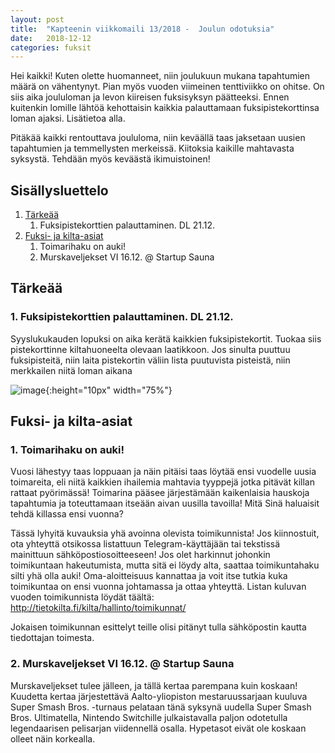 ```yaml
---
layout: post
title:  "Kapteenin viikkomaili 13/2018 -  Joulun odotuksia"
date:   2018-12-12
categories: fuksit
---
```


Hei kaikki! Kuten olette huomanneet, niin joulukuun mukana tapahtumien määrä on vähentynyt. Pian myös vuoden viimeinen tenttiviikko on ohitse. On siis aika joululoman ja levon kiireisen fuksisyksyn päätteeksi. Ennen kuitenkin lomille lähtöä kehottaisin kaikkia palauttamaan fuksipistekorttinsa loman ajaksi. Lisätietoa alla.

Pitäkää kaikki rentouttava joululoma, niin keväällä taas jaksetaan uusien tapahtumien ja temmellysten merkeissä. Kiitoksia kaikille mahtavasta syksystä. Tehdään myös keväästä ikimuistoinen!


## Sisällysluettelo
1. [Tärkeää](#tärkeää)
	1. Fuksipistekorttien palauttaminen. DL 21.12.
2. [Fuksi- ja kilta-asiat](#fuksi--ja-kilta-asiat)
	1. Toimarihaku on auki!
	2. Murskaveljekset VI 16.12. @ Startup Sauna

## Tärkeää

### 1. Fuksipistekorttien palauttaminen. DL 21.12.

Syyslukukauden lopuksi on aika kerätä kaikkien fuksipistekortit. Tuokaa siis pistekorttinne kiltahuoneelta olevaan laatikkoon. Jos sinulta puuttuu fuksipisteitä, niin laita pistekortin väliin lista puutuvista pisteistä, niin merkkailen niitä loman aikana

![image](/kapteeninviikkomaili/assets/201813/pisteloota.jpg){:height="10px" width="75%"}

## Fuksi- ja kilta-asiat

### 1. Toimarihaku on auki!

Vuosi lähestyy taas loppuaan ja näin pitäisi taas löytää ensi vuodelle uusia toimareita, eli niitä kaikkien ihailemia mahtavia tyyppejä jotka pitävät killan rattaat pyörimässä! Toimarina pääsee järjestämään kaikenlaisia hauskoja tapahtumia ja toteuttamaan itseään aivan uusilla tavoilla! Mitä Sinä haluaisit tehdä killassa ensi vuonna? 

Tässä lyhyitä kuvauksia yhä avoinna olevista toimikunnista! Jos kiinnostuit, ota yhteyttä otsikossa listattuun Telegram-käyttäjään tai tekstissä mainittuun sähköpostiosoitteeseen! Jos olet harkinnut johonkin toimikuntaan hakeutumista, mutta sitä ei löydy alta, saattaa toimikuntahaku silti yhä olla auki! Oma-aloitteisuus kannattaa ja voit itse tutkia kuka toimikuntaa on ensi vuonna johtamassa ja ottaa yhteyttä. Listan kuluvan vuoden toimikunnista löydät täältä: <http://tietokilta.fi/kilta/hallinto/toimikunnat/>

Jokaisen toimikunnan esittelyt teille olisi pitänyt tulla sähköpostin kautta tiedottajan toimesta.

### 2. Murskaveljekset VI 16.12. @ Startup Sauna
Murskaveljekset tulee jälleen, ja tällä kertaa parempana kuin koskaan! Kuudetta kertaa järjestettävä Aalto-yliopiston mestaruussarjaan kuuluva Super Smash Bros. -turnaus pelataan tänä syksynä uudella Super Smash Bros. Ultimatella, Nintendo Switchille julkaistavalla paljon odotetulla legendaarisen pelisarjan viidennellä osalla. Hypetasot eivät ole koskaan olleet näin korkealla.